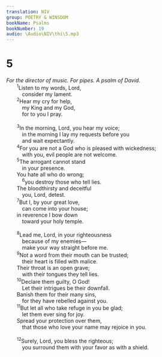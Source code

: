 ```yaml
---
translation: NIV
group: POETRY & WINSDOM
bookName: Psalms 
bookNumber: 19
audio: \Audio\NIV\thi\5.mp3
---
```


<div class="title"><h1>5</h1><i>For the director of music. For pipes. A psalm of David.</i></div>
<span class="verse thi_5_1">  <sup>1</sup>Listen to my words, Lord, <br/>   consider my lament. <br/></span>
<span class="verse thi_5_2">  <sup>2</sup>Hear my cry for help, <br/>   my King and my God, <br/>   for to you I pray. <br/><br/></span>
<span class="verse thi_5_3">  <sup>3</sup>In the morning, Lord, you hear my voice; <br/>   in the morning I lay my requests before you <br/>   and wait expectantly. <br/></span>
<span class="verse thi_5_4">  <sup>4</sup>For you are not a God who is pleased with wickedness; <br/>   with you, evil people are not welcome. <br/></span>
<span class="verse thi_5_5">  <sup>5</sup>The arrogant cannot stand <br/>   in your presence. <br/>  You hate all who do wrong; <br/></span>
<span class="verse thi_5_6">   <sup>6</sup>you destroy those who tell lies. <br/>  The bloodthirsty and deceitful <br/>   you, Lord, detest. <br/></span>
<span class="verse thi_5_7">  <sup>7</sup>But I, by your great love, <br/>   can come into your house; <br/>  in reverence I bow down <br/>   toward your holy temple. <br/><br/></span>
<span class="verse thi_5_8">  <sup>8</sup>Lead me, Lord, in your righteousness <br/>   because of my enemies— <br/>   make your way straight before me. <br/></span>
<span class="verse thi_5_9">  <sup>9</sup>Not a word from their mouth can be trusted; <br/>   their heart is filled with malice. <br/>  Their throat is an open grave; <br/>   with their tongues they tell lies. <br/></span>
<span class="verse thi_5_10">  <sup>10</sup>Declare them guilty, O God! <br/>   Let their intrigues be their downfall. <br/>  Banish them for their many sins, <br/>   for they have rebelled against you. <br/></span>
<span class="verse thi_5_11">  <sup>11</sup>But let all who take refuge in you be glad; <br/>   let them ever sing for joy. <br/>  Spread your protection over them, <br/>   that those who love your name may rejoice in you. <br/><br/></span>
<span class="verse thi_5_12">  <sup>12</sup>Surely, Lord, you bless the righteous; <br/>   you surround them with your favor as with a shield. <br/></span>
